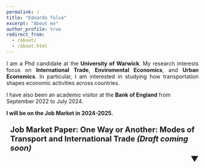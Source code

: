 ```yaml
---
permalink: /
title: "Edoardo Tolva"
excerpt: "About me"
author_profile: true
redirect_from: 
  - /about/
  - /about.html
---
```


<div style="text-align: justify;">
I am a Phd candidate at the <b>University of Warwick</b>. My research interests focus on <b>International Trade</b>, <b>Enviromental Economics</b>, and <b>Urban Economics</b>. In particular, I am interested in studying how transportation shapes economic activities across countries. 
</div>

I have also been an academic visitor at the <b>Bank of England</b> from September 2022 to July 2024.  

<b> I will be on the Job Market in 2024-2025. </b> 

<h3 class="expandable-header">
    <span class="header-text"><b>Job Market Paper:</b> One Way or Another: Modes of Transport and International Trade <i>(Draft coming soon)</i></span>
    <span class="line-container">
        <span class="line"></span>
        <span class="arrow">&#x25BC;</span>
    </span>
</h3>
<div style="text-align: justify;" class="expandable-section">
The transportation sector is the backbone of international trade and has faced multiple disruptions
in recent years. I study the substitutability of different transport modes (such as
air and ocean shipping) and how mode-specific trade cost shocks affect international trade
flows. First, I use the closure of Ukrainian-Russian airspace as an exogenous increase
in air transport costs to provide novel estimates of the elasticity of substitution between
transport modes. Second, to quantify the importance of this new margin of adjustment in
equilibrium, I build a Ricardian model of international trade with multiple transport modes.
Higher trade costs on a particular route are endogenously mitigated by a switch to relatively
cheaper transport modes, thereby reducing the impact of the shock. I also introduce congestion
forces that limit the ability to substitute. Finally, I apply this framework to evaluate
the consequences of three distinct transport cost shocks: the closure of Ukrainian-Russian
airspace, the closure of the Suez Canal, and a policy aimed at reducing the carbon footprint
of ocean shipping, effectively increasing maritime transport costs. I find that transport
mode substitution plays a significant role in mitigating welfare losses arising from increased
transport costs. However, the study also highlights potential negative implications for the
carbon footprint of international trade. Relative to a no-substitution scenario, higher maritime
transport costs lead to a six percent increase in carbon emissions due to substitution
toward more carbon-intensive air transport.
</div>

<style>
    .expandable-header {
    display: flex;
    flex-direction: column;
    cursor: pointer;
    margin-bottom: 10px;
    padding-left: 10px;
    transition: color 0.3s ease;
}

.header-text {
    font-size: 20px;
    color: $dark-gray; /* Adjust this color to match your site's text color */
    margin-bottom: 5px;
}

.line-container {
    display: flex;
    align-items: center;
    justify-content: space-between;
    width: 100%;
}

.line {
    flex-grow: 1;
    height: 2px;
    background-color: $dark-gray; /* Adjust color as needed */
    margin-right: 10px;
}

.arrow {
    font-size: 20px;
    color: $dark-gray; /* Adjust color as needed */
    transition: transform 0.3s ease;
}

.expandable-header:hover .arrow {
    color: #0056b3;
}

.expandable-section {
    display: none;
    margin-top: 10px;
    padding: 10px;
    background-color: #fef8f8;
    border-left: 4px solid #007BFF;
    transition: max-height 0.3s ease;
    overflow: hidden;
}

.expandable-section.show {
    display: block;
}

.expandable-header.show .arrow {
    transform: rotate(180deg);
}
</style>

<script>
    document.addEventListener("DOMContentLoaded", function() {
        var headers = document.querySelectorAll('.expandable-header');
        headers.forEach(function(header) {
            header.addEventListener('click', function() {
                var section = header.nextElementSibling;
                var arrow = header.querySelector('.arrow');
                if (section.classList.contains('show')) {
                    section.classList.remove('show');
                    header.classList.remove('show');
                } else {
                    section.classList.add('show');
                    header.classList.add('show');
                }
            });
        });
    });
</script>






